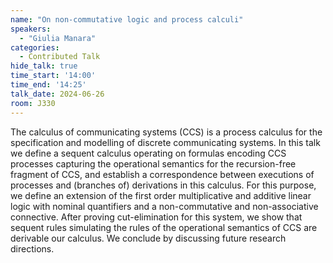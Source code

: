 ```yaml
---
name: "On non-commutative logic and process calculi"
speakers:
  - "Giulia Manara"
categories:
  - Contributed Talk
hide_talk: true
time_start: '14:00'
time_end: '14:25'
talk_date: 2024-06-26
room: J330
---
```











The calculus of communicating systems (CCS) is a process calculus for the specification and modelling of discrete communicating systems. 
In this talk we define a sequent calculus operating on formulas encoding CCS processes capturing the operational semantics for the recursion-free fragment of CCS, and establish a correspondence between executions of processes and (branches of) derivations in this calculus. 
For this purpose, we define an extension of the first order multiplicative and additive linear logic with nominal quantifiers and a non-commutative and non-associative connective.
After proving cut-elimination for this system, we show that sequent rules simulating the rules of the operational semantics of CCS are derivable our calculus.
We conclude by discussing future research directions.

















